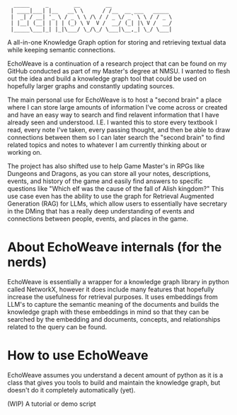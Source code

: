 ~~~
  _____     _        __        __                   
 | ____|___| |__   __\ \      / /__  __ ___   _____ 
 |  _| / __| '_ \ / _ \ \ /\ / / _ \/ _` \ \ / / _ \
 | |__| (__| | | | (_) \ V  V /  __/ (_| |\ V /  __/
 |_____\___|_| |_|\___/ \_/\_/ \___|\__,_| \_/ \___|
~~~
 A all-in-one Knowledge Graph option for storing and retrieving textual data while keeping semantic connections.

 EchoWeave is a continuation of a research project that can be found on my GitHub conducted as part of my Master's degree at NMSU. I wanted to flesh out the idea and build a knowledge graph tool that could be used on hopefully larger graphs and constantly updating sources.

 The main personal use for EchoWeave is to host a "second brain" a place where I can store large amounts of information I've come across or created and have an easy way to search and find relavent information that I have already seen and understood. I.E. I wanted this to store every textbook I read, every note I've taken, every passing thought, and then be able to draw connections between them so I can later search the "second brain" to find related topics and notes to whatever I am currently thinking about or working on. 

 The project has also shifted use to help Game Master's in RPGs like Dungeons and Dragons, as you can store all your notes, descriptions, events, and history of the game and easily find answers to specific questions like "Which elf was the cause of the fall of Alish kingdom?" This use case even has the ability to use the graph for Retrieval Augmented Generation (RAG) for LLMs, which allow users to essentially have secretary in the DMing that has a really deep understanding of events and connections between people, events, and places in the game. 

 # About EchoWeave internals (for the nerds)
 EchoWeave is essentially a wrapper for a knowledge graph library in python called NetworkX, however it does include many features that hopefully increase the usefulness for retrieval purposes. It uses embeddings from LLM's to capture the semantic meaning of the documents and builds the knowledge graph with these embeddings in mind so that they can be searched by the embedding and documents, concepts, and relationships related to the query can be found.

# How to use EchoWeave
EchoWeave assumes you understand a decent amount of python as it is a class that gives you tools to build and maintain the knowledge graph, but doesn't do it completely automatically (yet). 

(WIP) A tutorial or demo script 
